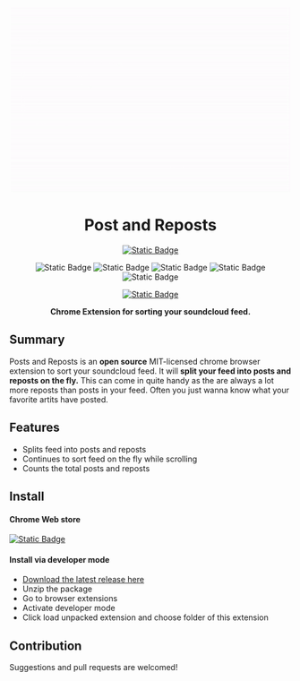 <p align="center">
    <img src="./assets/Posts and Reposts.gif"
    width="500">
</p>

<h1 align="center">
Post and Reposts
</h1>

<div align="center">

<a href="https://chromewebstore.google.com/detail/posts-and-reposts/nifenhehcbhgjbemfhepdeamnicpdpcm">

![Static Badge](https://img.shields.io/badge/install%20for%20chrome-585858?style=for-the-badge&logo=googlechrome&logoColor=white)

</a>

![Static Badge](https://img.shields.io/badge/version-1.0.1-blue?style=for-the-badge)
![Static Badge](https://img.shields.io/badge/build-passing-brightgreen?style=for-the-badge)
![Static Badge](https://img.shields.io/badge/coverage-90%25-brightgreen?style=for-the-badge)
![Static Badge](https://img.shields.io/badge/license-MIT-orange?style=for-the-badge)
![Static Badge](https://img.shields.io/badge/contributers-1-red?style=for-the-badge)

<a href="https://buymeacoffee.com/simonsagstd">

![Static Badge](https://img.shields.io/badge/buy_me_a_coffee-FFDD00?style=for-the-badge&logo=buy-me-a-coffee&logoColor=black)

</a>

**Chrome Extension for sorting your soundcloud feed.**

</div>

## Summary

Posts and Reposts is an **open source** MIT-licensed chrome browser extension to sort your soundcloud feed. It will **split your feed into posts and reposts on the fly.** This can come in quite handy as the are always a lot more reposts than posts in your feed. Often you just wanna know what your favorite artits have posted.

## Features

- Splits feed into posts and reposts
- Continues to sort feed on the fly while scrolling
- Counts the total posts and reposts

## Install

#### Chrome Web store

<a href="https://chromewebstore.google.com/detail/posts-and-reposts/nifenhehcbhgjbemfhepdeamnicpdpcm">

![Static Badge](https://img.shields.io/badge/install%20for%20chrome-585858?style=for-the-badge&logo=googlechrome&logoColor=white)

</a>

#### Install via developer mode

- [Download the latest release here](https://github.com/simonsagstetter/postsandreposts/releases)
- Unzip the package
- Go to browser extensions
- Activate developer mode
- Click load unpacked extension and choose folder of this extension

## Contribution

Suggestions and pull requests are welcomed!
